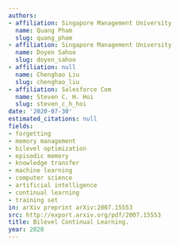 ```yaml
---
authors:
- affiliation: Singapore Management University
  name: Quang Pham
  slug: quang_pham
- affiliation: Singapore Management University
  name: Doyen Sahoo
  slug: doyen_sahoo
- affiliation: null
  name: Chenghao Liu
  slug: chenghao_liu
- affiliation: Salesforce Com
  name: Steven C. H. Hoi
  slug: steven_c_h_hoi
date: '2020-07-30'
estimated_citations: null
fields:
- forgetting
- memory management
- bilevel optimization
- episodic memory
- knowledge transfer
- machine learning
- computer science
- artificial intelligence
- continual learning
- training set
in: arXiv preprint arXiv:2007.15553
src: http://export.arxiv.org/pdf/2007.15553
title: Bilevel Continual Learning.
year: 2020
---
```


